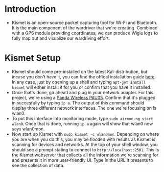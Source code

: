 # Introduction
- Kismet is an open-source packet capturing tool for Wi-Fi and Bluetooth. It is the main component of the wardriver that we're creating. Combined with a GPS module providing coordinates, we can produce Wigle logs to fully map out and visualize our wardriving effort.



# Kismet Setup
- Kismet should come pre-installed on the latest Kali distribution, but incase you don't have it, you can find the offical installation guide [here](https://www.kismetwireless.net/docs/readme/intro/kismet/). In any case, just by opening up a shell and typing `apt-get install kismet` will either install it for you or confirm that you have it installed.
- Once that's done, go ahead and plug in your network adapter. For this project, we're using a [Panda Wireless PAU05](https://www.amazon.com/Panda-300Mbps-Wireless-USB-Adapter/dp/B00EQT0YK2). Confirm that it's plugged in succesfully by typing `ip a`. The output of this command should display three different network interfaces. The one we're focusing on is wlan0.
- To put this interface into monitoring mode, type `sudo airmon-ng start wlan0`. Once that is done, running `ip a` again will show that wlan0 now says wlan0mon.
- Now start up Kismet with `sudo kismet -c wlan0mon`. Depending on where you are when you do this, you may be flooded with results as Kismet is scanning for devices and networks. At the top of your shell window, you should see a prompt stating to connect to `http://localhost:2501`. This is the Kismet webserver that collects all the information we're scanning for and presents it in more user-friendly UI. Type in the URL it presents to see the collection of data.
